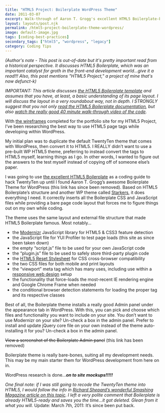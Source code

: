 ```yaml
---
title: "HTML5 Project: Boilerplate WordPress Theme"
date: 2011-03-07
excerpt: Walk-through of Aaron T. Grogg's excellent HTML5 Boilerplate-based WordPress theme. Includes a great admin screen for custom configuration.
layout: layouts/post.njk
permalink: /html5-project-boilerplate-theme-wordpress/
image: default-image.jpg
tags: [coding-best-practices]
secondary_tags: ["html5", "wordpress", "legacy"]
category: Coding Tips
---
```

<em>(Author's note - This post is out-of-date but it's pretty important read from a historical perspective. It discusses HTML5 Boilerplate, which was an important catalyst for groth in the front-end development world...give it a read!!! Also, this post mentions "HTML5 Project," a project of mine that's now defunct-k)</em>

*IMPORTANT: This article discusses [the HTML5 Boilerplate template][1] and assumes that you have, at least, a basic understanding of its page layout. I will discuss the layout in a very roundabout way, not in depth. I STRONGLY suggest that you not only [read the HTML5 Boilerplate documentation][2], but also [watch the really good 40 minute walk-through video of the code][3].*

 [1]: http://html5boilerplate.com/
 [2]: https://github.com/paulirish/html5-boilerplate/wiki
 [3]: /html5-boilerplate-video/

With [the wireframes][4] completed for the portfolio site for my HTML5 Project, I’ve been researching the best way to use HTML5 page tags while developing within WordPress.

 [4]: /html5-project-update-completed-wireframes/

My initial plan was to duplicate the default TwentyTen theme that comes with WordPress, then convert it to HTML5. I REALLY didn’t want to use a pre-built WP HTML5 theme, preferring to instead convert the  tags to HTML5 myself, learning things as I go. In other words, I wanted to figure out the answers to the test myself instead of copying off of someone else’s paper.

I was going to use [the excellent HTML5 Boilerplate][1] as a coding guide to hack TwentyTen up until I found Aaron T. Grogg’s awesome Boilerplate Theme for WordPress (this link has since been removed). Based on HTML5 Boilerplate’s structure and another WP theme called [Starkers][7], it does everything I need. It correctly inserts all the Boilerplate CSS and JavaScript files while providing a bare page code layout that forces me to figure things out on my own while coding.

 [7]: http://starkerstheme.com/

The theme uses the same layout and external file structure that made HTML5 Boilerplate famous. Most notably…

*   the [Modernizr][8] JavaScript library for HTML5 & CSS3 feature detection
*   the JavaScript file for YUI Profiler to test page loads (this site as since been taken down)
*   the empty “script.js” file to be used for your own JavaScript code
*   the “plugin.js” file to be used to safely store third-party plugin code
*   the [HTML5 Reset Stylesheet][10] for CSS cross-browser compatibility
*   the two CSS files for both mobile and print layouts
*   the “viewport” meta tag which has many uses, including use within a [responsive web design][11] setup
*   the functionality that force-loads the most-recent IE rendering engine and Google Chrome Frame when needed
*   the conditional browser detection statements for loading the proper  tag and its respective classes

 [8]: http://www.modernizr.com/
 [10]: http://html5doctor.com/html-5-reset-stylesheet/
 [11]: /html5-project-update-responsive-web-design/

Best of all, the Boilerplate theme installs a really good Admin panel under the appearance tab in WordPress. With this, you can pick and choose which files and functionality you want to include on your site. You don’t want to use Modernizr on your site? Un-check a box in the admin panel. Prefer to install and update jQuery core file on your own instead of the theme auto-installing it for you? Un-check a box in the admin panel.

~~View a screenshot of the Boilerplate Admin panel~~ (this link has been removed)

Boilerplate theme is really bare-bones, suiting all my development needs. This may be my main starter them for WordPress development from here on in.

WordPress research is done…***on to site mockups!!!!!***

*One final note: if I was still going to recode the TwentyTen theme into HTML5, I would follow the info in [Richard Shepard’s wonderful Smashing Magazine article on this topic][13]. I left a very polite comment that Boilerplate is already HTML5-ready and saves you the time…it got deleted. Glean from it what you will.* Update: March 7th, 2011: It’s since been put back.

 [13]: http://www.smashingmagazine.com/2011/02/22/using-html5-to-transform-wordpress-twentyten-theme/